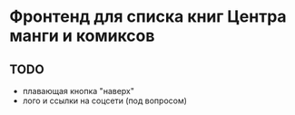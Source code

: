 # Фронтенд для списка книг Центра манги и комиксов

## TODO

- плавающая кнопка "наверх"
- лого и ссылки на соцсети (под вопросом)
